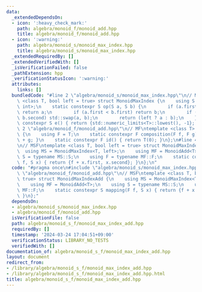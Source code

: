 ```yaml
---
data:
  _extendedDependsOn:
  - icon: ':heavy_check_mark:'
    path: algebra/monoid_f/monoid_add.hpp
    title: algebra/monoid_f/monoid_add.hpp
  - icon: ':warning:'
    path: algebra/monoid_s/monoid_max_index.hpp
    title: algebra/monoid_s/monoid_max_index.hpp
  _extendedRequiredBy: []
  _extendedVerifiedWith: []
  _isVerificationFailed: false
  _pathExtension: hpp
  _verificationStatusIcon: ':warning:'
  attributes:
    links: []
  bundledCode: "#line 2 \"algebra/monoid_s/monoid_max_index.hpp\"\n// MS\ntemplate\
    \ <class T, bool left = true> struct MonoidMaxIndex {\n    using S = std::pair<T,\
    \ int>;\n    static constexpr S op(S a, S b) {\n        if (a.first > b.first)\
    \ return a;\n        if (a.first < b.first) return b;\n        if (a.second >\
    \ b.second) std::swap(a, b);\n        return (left ? a : b);\n    }\n    static\
    \ constexpr S e() { return {std::numeric_limits<T>::lowest(), -1}; }\n};\n#line\
    \ 2 \"algebra/monoid_f/monoid_add.hpp\"\n// MF\ntemplate <class T> struct MonoidAdd\
    \ {\n    using F = T;\n    static constexpr F composition(F f, F g) { return f\
    \ + g; }\n    static constexpr F id() { return T(0); }\n};\n#line 4 \"algebra/monoid_s_f/monoid_max_index_add.hpp\"\
    \n// MSF\ntemplate <class T, bool left = true> struct MonoidMaxIndexAdd {\n  \
    \  using MS = MonoidMaxIndex<T, left>;\n    using MF = MonoidAdd<T>;\n    using\
    \ S = typename MS::S;\n    using F = typename MF::F;\n    static constexpr S mapping(F\
    \ f, S x) { return {f + x.first, x.second}; }\n};\n"
  code: "#pragma once\n#include \"algebra/monoid_s/monoid_max_index.hpp\"\n#include\
    \ \"algebra/monoid_f/monoid_add.hpp\"\n// MSF\ntemplate <class T, bool left =\
    \ true> struct MonoidMaxIndexAdd {\n    using MS = MonoidMaxIndex<T, left>;\n\
    \    using MF = MonoidAdd<T>;\n    using S = typename MS::S;\n    using F = typename\
    \ MF::F;\n    static constexpr S mapping(F f, S x) { return {f + x.first, x.second};\
    \ }\n};"
  dependsOn:
  - algebra/monoid_s/monoid_max_index.hpp
  - algebra/monoid_f/monoid_add.hpp
  isVerificationFile: false
  path: algebra/monoid_s_f/monoid_max_index_add.hpp
  requiredBy: []
  timestamp: '2024-03-24 17:04:51+09:00'
  verificationStatus: LIBRARY_NO_TESTS
  verifiedWith: []
documentation_of: algebra/monoid_s_f/monoid_max_index_add.hpp
layout: document
redirect_from:
- /library/algebra/monoid_s_f/monoid_max_index_add.hpp
- /library/algebra/monoid_s_f/monoid_max_index_add.hpp.html
title: algebra/monoid_s_f/monoid_max_index_add.hpp
---
```

